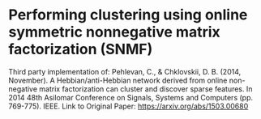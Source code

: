 # Performing clustering using online symmetric nonnegative matrix factorization (SNMF) 
Third party implementation of: Pehlevan, C., & Chklovskii, D. B. (2014, November). A Hebbian/anti-Hebbian network derived from online non-negative matrix factorization can cluster and discover sparse features. In 2014 48th Asilomar Conference on Signals, Systems and Computers (pp. 769-775). IEEE.
Link to Original Paper: https://arxiv.org/abs/1503.00680
